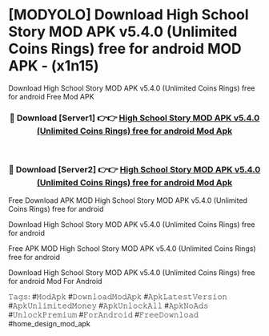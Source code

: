 # [MODYOLO] Download High School Story MOD APK v5.4.0 (Unlimited Coins Rings) free for android MOD APK - (x1n15)
Download High School Story MOD APK v5.4.0 (Unlimited Coins Rings) free for android Free Mod APK

<div align="center">
<h3>🔴 Download [Server1] 👉👉 <a href="https://apk-comot.site?title=High_School_Story_MOD_APK_v5.4.0_(Unlimited_Coins_Rings)_free_for_android">High School Story MOD APK v5.4.0 (Unlimited Coins Rings) free for android Mod Apk</a></h3><br>

<h3>🔴 Download [Server2] 👉👉 <a href="https://apk-comot.site?title=High_School_Story_MOD_APK_v5.4.0_(Unlimited_Coins_Rings)_free_for_android">High School Story MOD APK v5.4.0 (Unlimited Coins Rings) free for android Mod Apk</a></h3>
</div>


Free Download APK MOD High School Story MOD APK v5.4.0 (Unlimited Coins Rings) free for android

Download High School Story MOD APK v5.4.0 (Unlimited Coins Rings) free for android 

Free APK MOD High School Story MOD APK v5.4.0 (Unlimited Coins Rings) free for android 

Download High School Story MOD APK v5.4.0 (Unlimited Coins Rings) free for android Mod For Android

𝚃𝚊𝚐𝚜: #𝙼𝚘𝚍𝙰𝚙𝚔 #𝙳𝚘𝚠𝚗𝚕𝚘𝚊𝚍𝙼𝚘𝚍𝙰𝚙𝚔 #𝙰𝚙𝚔𝙻𝚊𝚝𝚎𝚜𝚝𝚅𝚎𝚛𝚜𝚒𝚘𝚗 #𝙰𝚙𝚔𝚄𝚗𝚕𝚒𝚖𝚒𝚝𝚎𝚍𝙼𝚘𝚗𝚎𝚢 #𝙰𝚙𝚔𝚄𝚗𝚕𝚘𝚌𝚔𝙰𝚕𝚕 #𝙰𝚙𝚔𝙽𝚘𝙰𝚍𝚜 #𝚄𝚗𝚕𝚘𝚌𝚔𝙿𝚛𝚎𝚖𝚒𝚞𝚖 #𝙵𝚘𝚛𝙰𝚗𝚍𝚛𝚘𝚒𝚍 #𝙵𝚛𝚎𝚎𝙳𝚘𝚠𝚗𝚕𝚘𝚊𝚍 #home_design_mod_apk